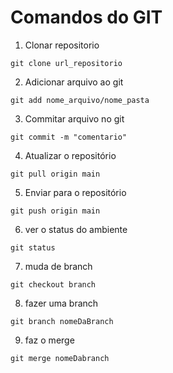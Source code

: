 # Comandos do GIT

1. Clonar repositorio

```shell
git clone url_repositorio
```

2. Adicionar arquivo ao git

```shell
git add nome_arquivo/nome_pasta
```

3. Commitar arquivo no git

```shell
git commit -m "comentario"
``` 

4. Atualizar o repositório

```shell
git pull origin main
``` 

5. Enviar para o repositório

```shell
git push origin main
```

6. ver o status do ambiente

```shell
git status
```

7. muda de branch

```shell
git checkout branch
```

8. fazer uma branch

```shell
git branch nomeDaBranch
```

9. faz o merge

```shell
git merge nomeDabranch
```
